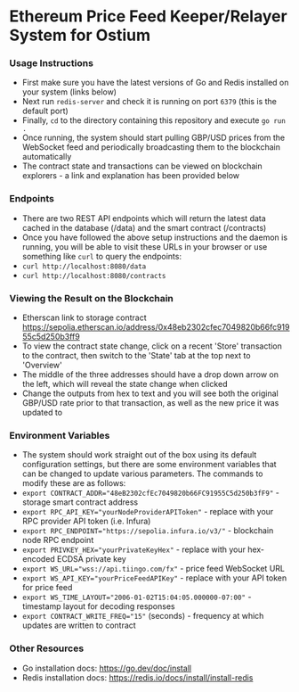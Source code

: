 # Ethereum Price Feed Keeper/Relayer System for Ostium

### Usage Instructions
- First make sure you have the latest versions of Go and Redis installed on your system (links below)
- Next run `redis-server` and check it is running on port `6379` (this is the default port)
- Finally, `cd` to the directory containing this repository and execute `go run .`
- Once running, the system should start pulling GBP/USD prices from the WebSocket feed and periodically broadcasting them to the blockchain automatically
- The contract state and transactions can be viewed on blockchain explorers - a link and explanation has been provided below

### Endpoints
- There are two REST API endpoints which will return the latest data cached in the database (/data) and the smart contract (/contracts)
- Once you have followed the above setup instructions and the daemon is running, you will be able to visit these URLs in your browser or use something like `curl` to query the endpoints:
- `curl http://localhost:8080/data`
- `curl http://localhost:8080/contracts`

### Viewing the Result on the Blockchain
- Etherscan link to storage contract https://sepolia.etherscan.io/address/0x48eb2302cfec7049820b66fc91955c5d250b3ff9
- To view the contract state change, click on a recent 'Store' transaction to the contract, then switch to the 'State' tab at the top next to 'Overview'
- The middle of the three addresses should have a drop down arrow on the left, which will reveal the state change when clicked
- Change the outputs from hex to text and you will see both the original GBP/USD rate prior to that transaction, as well as the new price it was updated to

### Environment Variables
- The system should work straight out of the box using its default configuration settings, but there are some environment variables that can be changed to update various parameters. The commands to modify these are as follows:
- `export CONTRACT_ADDR="48eB2302cfEc7049820b66FC91955C5d250b3fF9"` - storage smart contract address
- `export RPC_API_KEY="yourNodeProviderAPIToken"` - replace with your RPC provider API token (i.e. Infura)
- `export RPC_ENDPOINT="https://sepolia.infura.io/v3/"` - blockchain node RPC endpoint
- `export PRIVKEY_HEX="yourPrivateKeyHex"` - replace with your hex-encoded ECDSA private key
- `export WS_URL="wss://api.tiingo.com/fx"` - price feed WebSocket URL
- `export WS_API_KEY="yourPriceFeedAPIKey"` - replace with your API token for price feed
- `export WS_TIME_LAYOUT="2006-01-02T15:04:05.000000-07:00"` - timestamp layout for decoding responses
- `export CONTRACT_WRITE_FREQ="15"` (seconds) - frequency at which updates are written to contract 

### Other Resources
- Go installation docs: https://go.dev/doc/install
- Redis installation docs: https://redis.io/docs/install/install-redis
